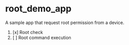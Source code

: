 # root_demo_app
A sample app that request root permission from a device.

1. [x] Root check
2. [ ] Root command execution
